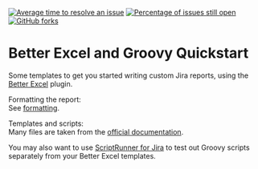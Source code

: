 [![Average time to resolve an issue](http://isitmaintained.com/badge/resolution/usrm7/better_excel_templates.svg)](http://isitmaintained.com/project/usrm7/better_excel_templates "Average time to resolve an issue") [![Percentage of issues still open](http://isitmaintained.com/badge/open/usrm7/better_excel_templates.svg)](http://isitmaintained.com/project/usrm7/better_excel_templates "Percentage of issues still open") [![GitHub forks](https://img.shields.io/github/forks/usrm7/better_excel_templates.svg?style=social&label=Fork&maxAge=2592000)](https://GitHub.com//usrm7/better_excel_templates/network/)

# Better Excel and Groovy Quickstart
Some templates to get you started writing custom Jira reports, using the [Better Excel](https://marketplace.atlassian.com/apps/1212652/better-excel-exporter-for-jira?hosting=server&tab=overview) plugin. 

Formatting the report:  
See [formatting](formatting.MD). 

Templates and scripts:  
Many files are taken from the [official documentation](https://www.midori-global.com/products/better-excel-exporter-for-jira/server/documentation/recipes).  

You may also want to use [ScriptRunner for Jira](https://marketplace.atlassian.com/apps/6820/scriptrunner-for-jira?hosting=server&tab=overview) to test out Groovy scripts separately from your Better Excel templates.
